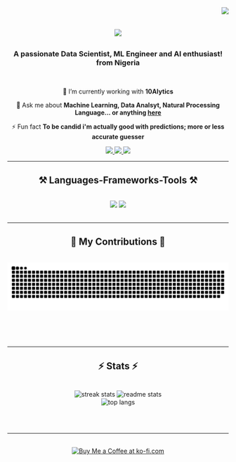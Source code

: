 <img align="right" src="https://visitor-badge.laobi.icu/badge?page_id=oluwafemidan.oluwafemidan" />

<h1 align="center">
    <img src="https://readme-typing-svg.herokuapp.com/?font=Righteous&size=35&center=true&vCenter=true&width=500&height=70&duration=4000&lines=Hi+There!+👋;+I'm+Ajala+Oluwafemi+Daniel!;" />
</h1>

<h3 align="center">A passionate Data Scientist, ML Engineer and AI enthusiast! from Nigeria </h3>

<br/>

<div align="center">
 
 🔭 I’m currently working with **10Alytics**
 
💬 Ask me about **Machine Learning, Data Analsyt, Natural Processing Language... or anything [here](https://github.com/oluwafemidan/oluwafemidan/issues)**

⚡ Fun fact **To be candid i'm actually good with predictions; more or less accurate guesser**

 </div>

<div align="center"> 
  <a href="mailto:ajalaoluwafemidaniel@gmail.com">
    <img src="https://img.shields.io/badge/Gmail-333333?style=for-the-badge&logo=gmail&logoColor=red" />
  </a>
  <a href="https://linkedin.com/in/oluwafemidanielajala/" target="_blank">
    <img src="https://img.shields.io/badge/LinkedIn-0077B5?style=for-the-badge&logo=linkedin&logoColor=white" target="_blank" />
  </a>
  <a href="https://twitter.com/ajala14055" target="_blank">
     <img src="https://img.shields.io/badge/X-333333?style=for-the-badge&logo=X&logoColor=white" target="_blank" /> <!-- sqlite, safari, google-chrome are other good icon options -->
  </a>
</div>

 <hr/>
 
<h2 align="center">⚒️ Languages-Frameworks-Tools ⚒️</h2>
<br/>
<div align="center">
    <img src="https://skillicons.dev/icons?i=py,pytorc,pycharm,html,css,vscode,github,figma,anaconda,git,r,selenium" />
    <img src="https://skillicons.dev/icons?i=autocad,python,docker,fastapi,github,githubactions,heroku,ai,opencv,postgres,regex,sklearn,mysql,flask,tensorflow" /><br>
</div>

<br/>
<hr/>

<div align="center">
  <h2>🐍 My Contributions 🐍</h2>
  <br>
  <img alt="snake eating my contributions" src="https://raw.githubusercontent.com/oluwafemidan/oluwafemidan/output/github-contribution-grid-snake.svg" />
  
  <br/><br/><br/>
</div>

<hr/>

<h2 align="center">⚡ Stats ⚡</h2>
<br>
<div align=center>
  <img width=390 src="https://github-readme-streak-stats-oluwafemidan.vercel.app/?user=salesp07&count_private=true&theme=react&border_radius=10" alt="streak stats"/>
  <img width=390 src="https://github-readme-stats-oluwafemidan.vercel.app/api?username=oluwafemidan&count_private=true&show_icons=true&theme=react&rank_icon=github&border_radius=10" alt="readme     
   stats" />
  <br/>
  <img width=325 align="center" src="https://github-readme-stats-oluwafemidan.vercel.app/api/top- 
   langs/username=oluwafemidan&hide=HTML&langs_count=8&layout=compact&theme=react&border_radius=10&size_weight=0.5&count_weight=0.5&exclude_repo=github-readme-stats" alt="top langs" />
</div>

<br/><br/>

<hr/>

<br/>

<div align="center">
<a href='https://ko-fi.com/V7V4RAK9C' target='_blank'><img height='64' style='border:0px;height:64px;' src='https://storage.ko-fi.com/cdn/kofi1.png?v=3' border='0' alt='Buy Me a Coffee at ko-fi.com' /></a>
</div>

<br/>


